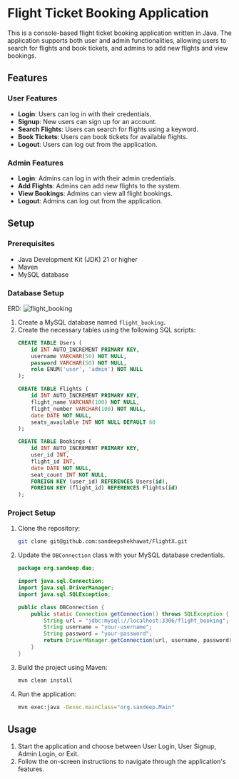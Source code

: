 # Flight Ticket Booking Application

This is a console-based flight ticket booking application written in Java. The application supports both user and admin functionalities, allowing users to search for flights and book tickets, and admins to add new flights and view bookings.


## Features

### User Features
- **Login**: Users can log in with their credentials.
- **Signup**: New users can sign up for an account.
- **Search Flights**: Users can search for flights using a keyword.
- **Book Tickets**: Users can book tickets for available flights.
- **Logout**: Users can log out from the application.

### Admin Features
- **Login**: Admins can log in with their admin credentials.
- **Add Flights**: Admins can add new flights to the system.
- **View Bookings**: Admins can view all flight bookings.
- **Logout**: Admins can log out from the application.

## Setup

### Prerequisites
- Java Development Kit (JDK) 21 or higher
- Maven
- MySQL database

### Database Setup

ERD:
![flight_booking](https://github.com/sandeepshekhawat/FlightX/assets/82081109/d79f95da-839b-4f11-8f18-432aaa0c93ec)

1. Create a MySQL database named `flight_booking`.
2. Create the necessary tables using the following SQL scripts:
    ```sql
    CREATE TABLE Users (
        id INT AUTO_INCREMENT PRIMARY KEY,
        username VARCHAR(50) NOT NULL,
        password VARCHAR(50) NOT NULL,
        role ENUM('user', 'admin') NOT NULL
    );

    CREATE TABLE Flights (
        id INT AUTO_INCREMENT PRIMARY KEY,
        flight_name VARCHAR(100) NOT NULL,
        flight_number VARCHAR(100) NOT NULL,
        date DATE NOT NULL,
        seats_available INT NOT NULL DEFAULT 60
    );

    CREATE TABLE Bookings (
        id INT AUTO_INCREMENT PRIMARY KEY,
        user_id INT,
        flight_id INT,
        date DATE NOT NULL,
        seat_count INT NOT NULL,
        FOREIGN KEY (user_id) REFERENCES Users(id),
        FOREIGN KEY (flight_id) REFERENCES Flights(id)
    );
    ```

### Project Setup
1. Clone the repository:
    ```bash
    git clone git@github.com:sandeepshekhawat/FlightX.git
    ```
2. Update the `DBConnection` class with your MySQL database credentials.
    ```java
    package org.sandeep.dao;

    import java.sql.Connection;
    import java.sql.DriverManager;
    import java.sql.SQLException;

    public class DBConnection {
        public static Connection getConnection() throws SQLException {
            String url = "jdbc:mysql://localhost:3306/flight_booking";
            String username = "your-username";
            String password = "your-password";
            return DriverManager.getConnection(url, username, password);
        }
    }
    ```
3. Build the project using Maven:
    ```bash
    mvn clean install
    ```

4. Run the application:
    ```bash
    mvn exec:java -Dexec.mainClass="org.sandeep.Main"
    ```

## Usage
1. Start the application and choose between User Login, User Signup, Admin Login, or Exit.
2. Follow the on-screen instructions to navigate through the application's features.

